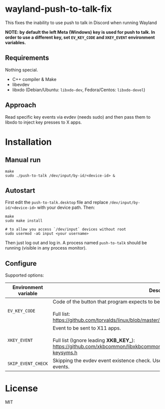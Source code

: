 # wayland-push-to-talk-fix
This fixes the inability to use push to talk in Discord when running Wayland


**NOTE: by default the left Meta (Windows) key is used for push to talk. In order to use a different key, set `EV_KEY_CODE` and `XKEY_EVENT` environment variables.**

## Requirements

Nothing special.
- C++ compiler & Make
- libevdev
- libxdo (Debian/Ubuntu: `libxdo-dev`, Fedora/Centos: `libxdo-devel`)

## Approach

Read specific key events via evdev (needs sudo) and then pass them to libxdo to inject key presses to X apps.

# Installation

## Manual run

```
make
sudo ./push-to-talk /dev/input/by-id/<device-id> &
```

## Autostart

First edit the `push-to-talk.desktop` file and replace `/dev/input/by-id/<device-id>` with your device path. Then:
```
make
sudo make install

# to allow you access `/dev/input` devices without root
sudo usermod -aG input <your username>
```
Then just log out and log in. A process named `push-to-talk` should be running (visible in any process monitor).

## Configure

Supported options:

| Environment variable | Description                                                                                                                                                                     |
|----------------------|---------------------------------------------------------------------------------------------------------------------------------------------------------------------------------|
| `EV_KEY_CODE`        | Сode of the button that program expects to be pressed.<br/><br/>Full list:<br/>https://github.com/torvalds/linux/blob/master/include/uapi/linux/input-event-codes.h             |
| `XKEY_EVENT`         | Event to be sent to X11 apps.<br/><br/>Full list (Ignore leading **XKB_KEY_**):<br/>https://github.com/xkbcommon/libxkbcommon/blob/master/include/xkbcommon/xkbcommon-keysyms.h |
| `SKIP_EVENT_CHECK`   | Skipping the evdev event existence check. Useful for cases when the mouse is used keyboard events.                                                                              |




# License

MIT
